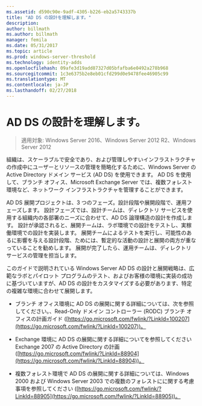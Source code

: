 ```yaml
---
ms.assetid: d590c90e-9adf-4305-b226-eb2a5743337b
title: "AD DS の設計を理解します。"
description: 
author: billmath
ms.author: billmath
manager: femila
ms.date: 05/31/2017
ms.topic: article
ms.prod: windows-server-threshold
ms.technology: identity-adds
ms.openlocfilehash: 09afe3d19add87327d05bfafba6e0492a278b968
ms.sourcegitcommit: 1c3e6375b2e8eb01cfd299d0e9478fee46905c99
ms.translationtype: MT
ms.contentlocale: ja-JP
ms.lasthandoff: 02/27/2018
---
```

# <a name="understanding-ad-ds-design"></a>AD DS の設計を理解します。

>適用対象: Windows Server 2016、Windows Server 2012 R2、Windows Server 2012

組織は、スケーラブルで安全であり、および管理しやすいインフラストラクチャの作成中にユーザーとリソースの管理を簡略化するために、Windows Server の Active Directory ドメイン サービス (AD DS) を使用できます。 AD DS を使用して、ブランチ オフィス、Microsoft Exchange Server では、複数フォレスト環境など、ネットワーク インフラストラクチャを管理することができます。  
  
AD DS 展開プロジェクトは、3 つのフェーズ。設計段階や展開段階で、運用フェーズします。 設計フェーズでは、設計チームは、ディレクトリ サービスを使用する組織内の各部署のニーズに合わせて、AD DS 論理構造の設計を作成します。 設計が承認されると、展開チームは、ラボ環境での設計をテストし、実稼働環境での設計を実装します。 展開チームによるテストを実行し、可能性のあるに影響を与える設計段階、ためには、暫定的な活動の設計と展開の両方が重なっていることを勧めします。 展開が完了したら、運用チームは、ディレクトリ サービスの管理を担当します。  
  
このガイドで説明されている Windows Server AD DS の設計と展開戦略は、広範なラボとパイロット プログラムのテスト、およびお客様の環境に実装の成功に基づいていますが、AD DS の設計をカスタマイズする必要があります、特定の複雑な環境に合わせて展開します。  
  
-   ブランチ オフィス環境に AD DS の展開に関する詳細については、次を参照してください。、Read-Only ドメイン コントローラー (RODC) ブランチ オフィスの計画ガイド ([https://go.microsoft.com/fwlink/?LinkId=100207](https://go.microsoft.com/fwlink/?LinkId=100207))。  
  
-   Exchange 環境に AD DS の展開に関する詳細についてを参照してください Exchange 2007 の Active Directory の計画 ([https://go.microsoft.com/fwlink/?LinkId=88904](https://go.microsoft.com/fwlink/?LinkId=88904))。  
  
-   複数フォレスト環境で AD DS の展開に関する詳細については、Windows 2000 および Windows Server 2003 での複数のフォレストにに関する考慮事項を参照してください ([https://go.microsoft.com/fwlink/?LinkId=88905](https://go.microsoft.com/fwlink/?LinkId=88905))。  
  


